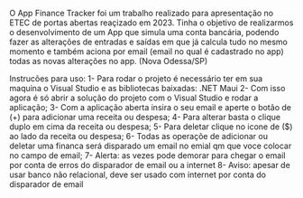 O App Finance Tracker foi um trabalho realizado para apresentação no ETEC de portas abertas reaçizado em 2023. 
Tinha o objetivo de realizarmos o desenvolvimento de um App que simula uma conta bancária, 
podendo fazer as alterações de entradas e saídas em que já calcula tudo no mesmo momento e também aciona por email (email no qual é cadastrado no app) todas as novas alterações no app. 
(Nova Odessa/SP)

Instrucões para uso: 
1- Para rodar o projeto é necessário ter em sua maquina o Visual Studio e as bibliotecas baixadas: .NET Maui 
2- Com isso agora é só abrir a solução do projeto com o Visual Studio e rodar a aplicação; 
3- Com a aplicação aberta insira o seu email e aperte o botão de (+) para adicionar uma receita ou despesa; 
4- Para alterar basta o clique duplo em cima da receita ou despesa; 
5- Para deletar clique no icone de ($) ao lado da receita ou despesa; 
6- Todas as operaçõe de adicionar ou deletar uma financa será disparado um email no emial qm que voce colocar no campo de email; 
7- Alerta: as vezes pode demorar para chegar o email por conta de erros do disparador de email ou a internet
8- Aviso: apesar de usar banco não relacional, deve ser usado com internet por conta do disparador de email
